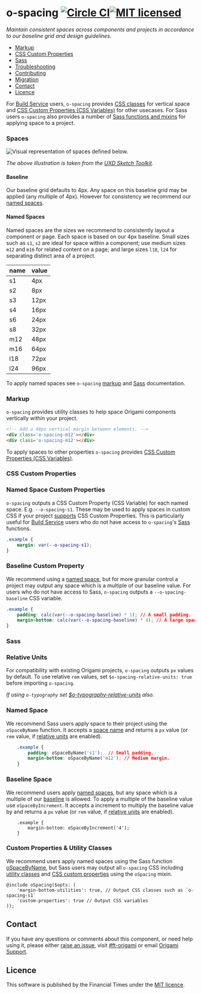o-spacing [![Circle CI](https://circleci.com/gh/Financial-Times/o-spacing/tree/master.svg?style=svg)](https://circleci.com/gh/Financial-Times/o-spacing/tree/master)[![MIT licensed](https://img.shields.io/badge/license-MIT-blue.svg)](#licence)
=================

_Maintain consistent spaces across components and projects in accordance to our baseline grid and design guidelines._

- [Markup](#markup)
- [CSS Custom Properties](#css-custom-properties)
- [Sass](#sass)
- [Troubleshooting](#troubleshooting)
- [Contributing](#contributing)
- [Migration](#migration)
- [Contact](#contact)
- [Licence](#licence)

For [Build Service](https://www.ft.com/__origami/service/build/v2/) users, `o-spacing` provides [CSS classes](#markup) for vertical space and [CSS Custom Properties (CSS Variables)](#css-custom-properties) for other usecases. For Sass users `o-spacing` also provides a number of [Sass functions and mixins](#sass) for applying space to a project.

### Spaces

![Visual representation of spaces defined below.](https://user-images.githubusercontent.com/10405691/57918050-e9381780-788d-11e9-8310-ba5053c0c84a.png)

_The above illustration is taken from the [UXD Sketch Toolkit](https://sites.google.com/ft.com/ft-design-system)._

#### Baseline

Our baseline grid defaults to 4px. Any space on this baseline grid may be applied (any multiple of 4px). However for consistency we recommend our [named spaces](#named-spaces).

#### Named Spaces

Named spaces are the sizes we recommend to consistently layout a component or page. Each space is based on our 4px baseline. Small sizes such as `s1`, `s2` are ideal for space within a component; use medium sizes `m12` and `m16` for related content on a page; and large sizes `l18`, `l24` for separating distinct area of a project.

| name | value |
|------|-------|
| s1 | 4px |
| s2 | 8px |
| s3 | 12px |
| s4 | 16px |
| s6 | 24px |
| s8 | 32px |
| m12 | 48px |
| m16 | 64px |
| l18 | 72px |
| l24 | 96px |

To apply named spaces see `o-spacing` [markup](#markup) and [Sass](#sass) documentation.

### Markup

`o-spacing` provides utility classes to help space Origami components vertically within your project.

```html
<!-- Add a 48px vertical margin between elements. -->
<div class='o-spacing-m12'></div>
<div class='o-spacing-m12'></div>
```

To apply spaces to other properties `o-spacing` provides [CSS Custom Properties (CSS Variables)](#css-custom-properties).

### CSS Custom Properties

### Named Space Custom Properties

`o-spacing` outputs a CSS Custom Property (CSS Variable) for each named space. E.g. `--o-spacing-s1`. These may be used to apply spaces in custom CSS if your project [supports](https://caniuse.com/#feat=css-variables) CSS Custom Properties. This is particularly useful for [Build Service](https://www.ft.com/__origami/service/build/v2/) users who do not have access to `o-spacing`'s [Sass](#sass) functions.

```css
.example {
	margin: var(--o-spacing-s1);
}
```

### Baseline Custom Property

We recommend using a [named space](#named-spaces), but for more granular control a project may output any space which is a multiple of our baseline value. For users who do not have access to Sass, `o-spacing` outputs a `--o-spacing-baseline` CSS variable.

```css
.example {
	padding: calc(var(--o-spacing-baseline) * 1); // A small padding.
	margin-bottom: calc(var(--o-spacing-baseline) * 4); // A large space.
}
```

### Sass

### Relative Units

For compatibility with existing Origami projects, `o-spacing` outputs `px` values by default. To use relative `rem` values, set `$o-spacing-relative-units: true` before importing `o-spacing`.

_If using `o-typography` set [$o-typography-relative-units](https://registry.origami.ft.com/components/o-typography@5.11.3/sassdoc?brand=master#variable-o-typography-relative-units) also._

### Named Space

We recommend Sass users apply space to their project using the `oSpaceByName` function. It accepts a [space name](#named-spaces) and returns a `px` value (or `rem` value, if [relative units](#relative-units) are enabled).

```css
	.example {
		padding: oSpaceByName('s1');  // Small padding.
		margin-bottom: oSpaceByName('m12'); // Medium margin.
	}
```

### Baseline Space

We recommend users apply [named spaces](#named-space), but any space which is a multiple of our [baseline](#baseline) is allowed. To apply a multiple of the baseline value use `oSpaceByIncrement`. It accepts a increment to multiply the baseline value by and returns a `px` value (or `rem` value, if [relative units](#relative-units) are enabled).

```
	.example {
		margin-bottom: oSpaceByIncrement('4');
	}
```

### Custom Properties &amp; Utility Classes

We recommend users apply named spaces using the Sass function [oSpaceByName](#named-space), but Sass users may output all `o-spacing` CSS including [utility classes](#markup) and [CSS custom properties](#css-custom-properties) using the `oSpacing` mixin.

```
@include oSpacing($opts: (
	'margin-bottom-utilities': true, // Output CSS classes such as `o-spacing-s1`
	'custom-properties': true // Output CSS variables
));
```

## Contact

If you have any questions or comments about this component, or need help using it, please either [raise an issue](https://github.com/Financial-Times/o-spacing/issues), visit [#ft-origami](https://financialtimes.slack.com/messages/ft-origami/) or email [Origami Support](mailto:origami-support@ft.com).

## Licence

This software is published by the Financial Times under the [MIT licence](http://opensource.org/licenses/MIT).
